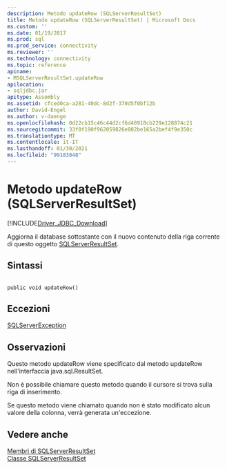 ```yaml
---
description: Metodo updateRow (SQLServerResultSet)
title: Metodo updateRow (SQLServerResultSet) | Microsoft Docs
ms.custom: ''
ms.date: 01/19/2017
ms.prod: sql
ms.prod_service: connectivity
ms.reviewer: ''
ms.technology: connectivity
ms.topic: reference
apiname:
- MSQLServerResultSet.updateRow
apilocation:
- sqljdbc.jar
apitype: Assembly
ms.assetid: cfced0ca-a281-40dc-8d2f-370d5f0bf12b
author: David-Engel
ms.author: v-daenge
ms.openlocfilehash: 0d22cb15c46c44d2cf6d48918cb229e128874c21
ms.sourcegitcommit: 33f0f190f962059826e002be165a2bef4f9e350c
ms.translationtype: MT
ms.contentlocale: it-IT
ms.lasthandoff: 01/30/2021
ms.locfileid: "99183848"
---
```

# <a name="updaterow-method-sqlserverresultset"></a>Metodo updateRow (SQLServerResultSet)
[!INCLUDE[Driver_JDBC_Download](../../../includes/driver_jdbc_download.md)]

  Aggiorna il database sottostante con il nuovo contenuto della riga corrente di questo oggetto [SQLServerResultSet](../../../connect/jdbc/reference/sqlserverresultset-class.md).  
  
## <a name="syntax"></a>Sintassi  
  
```  
  
public void updateRow()  
```  
  
## <a name="exceptions"></a>Eccezioni  
 [SQLServerException](../../../connect/jdbc/reference/sqlserverexception-class.md)  
  
## <a name="remarks"></a>Osservazioni  
 Questo metodo updateRow viene specificato dal metodo updateRow nell'interfaccia java.sql.ResultSet.  
  
 Non è possibile chiamare questo metodo quando il cursore si trova sulla riga di inserimento.  
  
 Se questo metodo viene chiamato quando non è stato modificato alcun valore della colonna, verrà generata un'eccezione.  
  
## <a name="see-also"></a>Vedere anche  
 [Membri di SQLServerResultSet](../../../connect/jdbc/reference/sqlserverresultset-members.md)   
 [Classe SQLServerResultSet](../../../connect/jdbc/reference/sqlserverresultset-class.md)  
  
  
